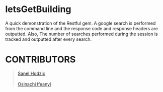 # letsGetBuilding

A quick demonstration of the Restful gem. A google search is performed from the command line and the response code and response headers are outputted. Also, The number of searches performed during the session is tracked and outputted after every search.

# CONTRIBUTORS

> <a href="https://github.com/sanelca" target="_blank">Sanel Hodzic</a><br /><br />
> <a href="https://github.com/osinakayah/" target="_blank">Osinachi Ifeanyi</a>
